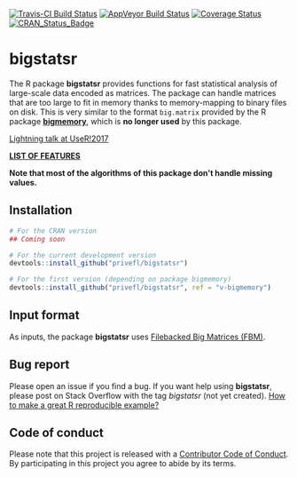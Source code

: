 [![Travis-CI Build Status](https://travis-ci.org/privefl/bigstatsr.svg?branch=master)](https://travis-ci.org/privefl/bigstatsr)
[![AppVeyor Build Status](https://ci.appveyor.com/api/projects/status/github/privefl/bigstatsr?branch=master&svg=true)](https://ci.appveyor.com/project/privefl/bigstatsr)
[![Coverage Status](https://img.shields.io/codecov/c/github/privefl/bigstatsr/master.svg)](https://codecov.io/github/privefl/bigstatsr?branch=master)
[![CRAN_Status_Badge](http://www.r-pkg.org/badges/version/bigstatsr)](https://cran.r-project.org/package=bigstatsr)


# bigstatsr

The R package **bigstatsr** provides functions for fast statistical analysis of large-scale data encoded as matrices. The package can handle matrices that are too large to fit in memory thanks to memory-mapping to binary files on disk. This is very similar to the format `big.matrix` provided by the R package [**bigmemory**](https://github.com/kaneplusplus/bigmemory), which is **no longer used** by this package.

[Lightning talk at UseR!2017](https://t.co/aYt0q8MeXJ)

[**LIST OF FEATURES**](https://privefl.github.io/bigstatsr/reference/index.html)

__Note that most of the algorithms of this package don't handle missing values.__


## Installation


```r
# For the CRAN version
## Coming soon

# For the current development version
devtools::install_github("privefl/bigstatsr")

# For the first version (depending on package bigmemory)
devtools::install_github("privefl/bigstatsr", ref = "v-bigmemory")
```

## Input format

As inputs, the package **bigstatsr** uses [Filebacked Big Matrices (FBM)](https://privefl.github.io/bigstatsr/reference/FBM-class.html). 

## Bug report

Please open an issue if you find a bug.
If you want help using **bigstatsr**, please post on Stack Overflow with the tag *bigstatsr* (not yet created). [How to make a great R reproducible example?](https://stackoverflow.com/q/5963269/6103040)


## Code of conduct

Please note that this project is released with a [Contributor Code of Conduct](https://github.com/privefl/bigstatsr/blob/master/code_of_conduct.md). 
By participating in this project you agree to abide by its terms.
